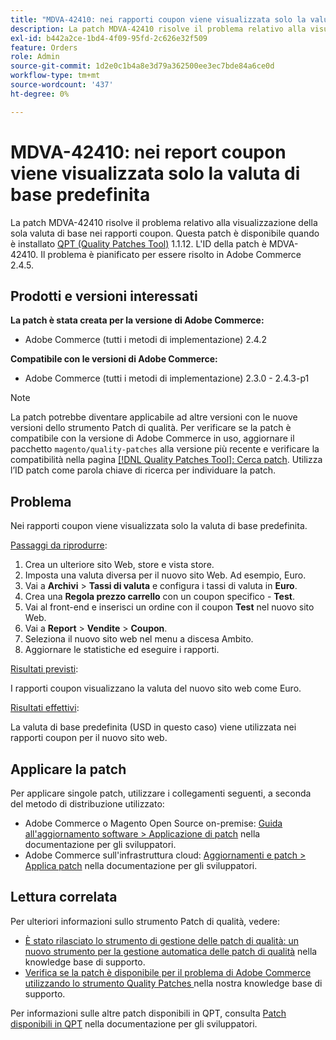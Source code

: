 ```yaml
---
title: "MDVA-42410: nei rapporti coupon viene visualizzata solo la valuta di base predefinita"
description: La patch MDVA-42410 risolve il problema relativo alla visualizzazione della sola valuta di base nei rapporti coupon. Questa patch è disponibile quando è installato [Quality Patches Tool (QPT)](/help/announcements/adobe-commerce-announcements/magento-quality-patches-released-new-tool-to-self-serve-quality-patches.md) 1.1.12. L'ID della patch è MDVA-42410. Il problema è pianificato per essere risolto in Adobe Commerce 2.4.5.
exl-id: b442a2ce-1bd4-4f09-95fd-2c626e32f509
feature: Orders
role: Admin
source-git-commit: 1d2e0c1b4a8e3d79a362500ee3ec7bde84a6ce0d
workflow-type: tm+mt
source-wordcount: '437'
ht-degree: 0%

---
```


# MDVA-42410: nei report coupon viene visualizzata solo la valuta di base predefinita

La patch MDVA-42410 risolve il problema relativo alla visualizzazione della sola valuta di base nei rapporti coupon. Questa patch è disponibile quando è installato [QPT (Quality Patches Tool)](/help/announcements/adobe-commerce-announcements/magento-quality-patches-released-new-tool-to-self-serve-quality-patches.md) 1.1.12. L&#39;ID della patch è MDVA-42410. Il problema è pianificato per essere risolto in Adobe Commerce 2.4.5.

## Prodotti e versioni interessati

**La patch è stata creata per la versione di Adobe Commerce:**

* Adobe Commerce (tutti i metodi di implementazione) 2.4.2

**Compatibile con le versioni di Adobe Commerce:**

* Adobe Commerce (tutti i metodi di implementazione) 2.3.0 - 2.4.3-p1

>[!NOTE]
>
>La patch potrebbe diventare applicabile ad altre versioni con le nuove versioni dello strumento Patch di qualità. Per verificare se la patch è compatibile con la versione di Adobe Commerce in uso, aggiornare il pacchetto `magento/quality-patches` alla versione più recente e verificare la compatibilità nella pagina [[!DNL Quality Patches Tool]: Cerca patch](https://devdocs.magento.com/quality-patches/tool.html#patch-grid). Utilizza l’ID patch come parola chiave di ricerca per individuare la patch.

## Problema

Nei rapporti coupon viene visualizzata solo la valuta di base predefinita.

<u>Passaggi da riprodurre</u>:

1. Crea un ulteriore sito Web, store e vista store.
1. Imposta una valuta diversa per il nuovo sito Web. Ad esempio, Euro.
1. Vai a **Archivi** > **Tassi di valuta** e configura i tassi di valuta in **Euro**.
1. Crea una **Regola prezzo carrello** con un coupon specifico - **Test**.
1. Vai al front-end e inserisci un ordine con il coupon **Test** nel nuovo sito Web.
1. Vai a **Report** > **Vendite** > **Coupon**.
1. Seleziona il nuovo sito web nel menu a discesa Ambito.
1. Aggiornare le statistiche ed eseguire i rapporti.

<u>Risultati previsti</u>:

I rapporti coupon visualizzano la valuta del nuovo sito web come Euro.

<u>Risultati effettivi</u>:

La valuta di base predefinita (USD in questo caso) viene utilizzata nei rapporti coupon per il nuovo sito web.

## Applicare la patch

Per applicare singole patch, utilizzare i collegamenti seguenti, a seconda del metodo di distribuzione utilizzato:

* Adobe Commerce o Magento Open Source on-premise: [Guida all&#39;aggiornamento software > Applicazione di patch](https://devdocs.magento.com/guides/v2.4/comp-mgr/patching/mqp.html) nella documentazione per gli sviluppatori.
* Adobe Commerce sull&#39;infrastruttura cloud: [Aggiornamenti e patch > Applica patch](https://devdocs.magento.com/cloud/project/project-patch.html) nella documentazione per gli sviluppatori.

## Lettura correlata

Per ulteriori informazioni sullo strumento Patch di qualità, vedere:

* [È stato rilasciato lo strumento di gestione delle patch di qualità: un nuovo strumento per la gestione automatica delle patch di qualità](/help/announcements/adobe-commerce-announcements/magento-quality-patches-released-new-tool-to-self-serve-quality-patches.md) nella knowledge base di supporto.
* [Verifica se la patch è disponibile per il problema di Adobe Commerce utilizzando lo strumento Quality Patches ](/help/support-tools/patches-available-in-qpt-tool/check-patch-for-magento-issue-with-magento-quality-patches.md) nella nostra knowledge base di supporto.

Per informazioni sulle altre patch disponibili in QPT, consulta [Patch disponibili in QPT](https://devdocs.magento.com/quality-patches/tool.html#patch-grid) nella documentazione per gli sviluppatori.
